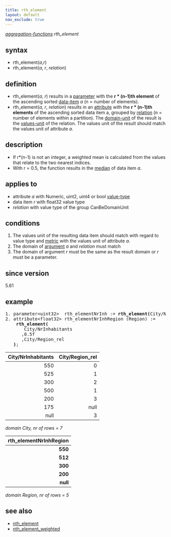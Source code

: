 ```yaml
---
title: rth_element
layout: default
nav_exclude: true
---
```

*[aggregation-functions](aggregation-functions) rth_element*

## syntax

- rth_element(*a*,*r*)
- rth_element(*a*, *r*, *relation*)

## definition

- rth_element(*a*, *r*) results in a [parameter](parameter) with the **r \* (n-1)th element** of the ascending sorted [data-item](data-item) *a* (n = number of elements).
- rth_element(*a*, *r*, *relation*) results in an [attribute](attribute) with the **r \* (n-1)th elements** of the ascending sorted data item a, grouped by [relation](relation) (n = number of elements within a partition). The [domain-unit](domain-unit) of the result is the [values-unit](values-unit) of the relation. The values unit of the result should match the values unit of attribute *a*.

## description

- If r\*(n-1) is not an integer, a weighted mean is calculated from the values that relate to the two nearest indices.
- With r = 0.5, the function results in the [median](median) of data item *a*.

## applies to

- attribute *a* with Numeric, uint2, uint4 or bool [value-type](value-type)
- data item *r* with float32 value type
- *relation* with value type of the group CanBeDomainUnit

## conditions

1. The values unit of the resulting data item should match with regard to value type and [metric](metric) with the values unit of attribute *a*.
2.  The domain of [argument](argument) *a* and *relation* must match
3.  The domain of argument *r* must be the same as the result domain or *r* must be a parameter.

## since version

5.61

## example

<pre>
1. parameter&lt;uint32&gt;  rth_elementNrInh := <B>rth_element(</B>City/NrInhabitants, 0.5f<B>)</B>; result = 400
2. attribute&lt;float32&gt; rth_elementNrInhRegion (Region) := 
    <B>rth_element(</B>
       City/NrInhabitants
      ,0.5f
      ,City/Region_rel
   <B>)</B>;
</pre>

| City/NrInhabitants | City/Region_rel |
|-------------------:|----------------:|
| 550                | 0               |
| 525                | 1               |
| 300                | 2               |
| 500                | 1               |
| 200                | 3               |
| 175                | null            |
| null               | 3               |

*domain City, nr of rows = 7*

| **rth_elementNrInhRegion** |
|---------------------------:|
| **550**                    |
| **512**                    |
| **300**                    |
| **200**                    |
| **null**                   |

*domain Region, nr of rows = 5*

## **see also**

- [nth_element](nth_element)
- [nth_element_weighted](nth_element_weighted)